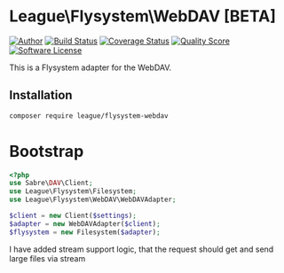 # League\Flysystem\WebDAV [BETA]

[![Author](http://img.shields.io/badge/author-@frankdejonge-blue.svg?style=flat-square)](https://twitter.com/frankdejonge)
[![Build Status](https://img.shields.io/travis/thephpleague/flysystem-webdav/master.svg?style=flat-square)](https://travis-ci.org/thephpleague/flysystem-webdav)
[![Coverage Status](https://img.shields.io/scrutinizer/coverage/g/thephpleague/flysystem-webdav.svg?style=flat-square)](https://scrutinizer-ci.com/g/thephpleague/flysystem-webdav)
[![Quality Score](https://img.shields.io/scrutinizer/g/thephpleague/flysystem-webdav.svg?style=flat-square)](https://scrutinizer-ci.com/g/thephpleague/flysystem-webdav)
[![Software License](https://img.shields.io/badge/license-MIT-brightgreen.svg?style=flat-square)](LICENSE)
<!--
[![Packagist Version](https://img.shields.io/packagist/v/league/flysystem-webdav.svg?style=flat-square)](https://packagist.org/packages/league/flysystem-webdav)
[![Total Downloads](https://img.shields.io/packagist/dt/league/flysystem-webdav.svg?style=flat-square)](https://packagist.org/packages/league/flysystem-webdav)
-->

This is a Flysystem adapter for the WebDAV.

## Installation

```bash
composer require league/flysystem-webdav
```

# Bootstrap

``` php
<?php
use Sabre\DAV\Client;
use League\Flysystem\Filesystem;
use League\Flysystem\WebDAV\WebDAVAdapter;

$client = new Client($settings);
$adapter = new WebDAVAdapter($client);
$flysystem = new Filesystem($adapter);
```
I have added stream support logic, that the request should get and send large files via stream
